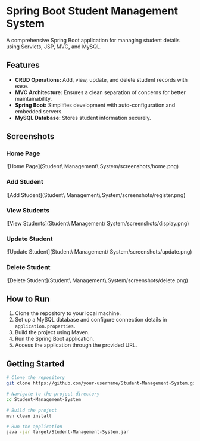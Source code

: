 # Spring Boot Student Management System

A comprehensive Spring Boot application for managing student details using Servlets, JSP, MVC, and MySQL.

## Features

- **CRUD Operations:** Add, view, update, and delete student records with ease.
- **MVC Architecture:** Ensures a clean separation of concerns for better maintainability.
- **Spring Boot:** Simplifies development with auto-configuration and embedded servers.
- **MySQL Database:** Stores student information securely.

## Screenshots

### Home Page
![Home Page](Student\ Management\ System/screenshots/home.png)

### Add Student
![Add Student](Student\ Management\ System/screenshots/register.png)

### View Students
![View Students](Student\ Management\ System/screenshots/display.png)

### Update Student
![Update Student](Student\ Management\ System/screenshots/update.png)

### Delete Student
![Delete Student](Student\ Management\ System/screenshots/delete.png)

## How to Run

1. Clone the repository to your local machine.
2. Set up a MySQL database and configure connection details in `application.properties`.
3. Build the project using Maven.
4. Run the Spring Boot application.
5. Access the application through the provided URL.

## Getting Started

```bash
# Clone the repository
git clone https://github.com/your-username/Student-Management-System.git

# Navigate to the project directory
cd Student-Management-System

# Build the project
mvn clean install

# Run the application
java -jar target/Student-Management-System.jar
